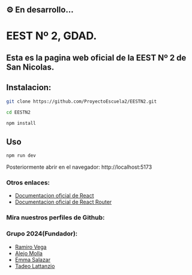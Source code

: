 :gear: En desarrollo...
---
# EEST Nº 2, GDAD.

## Esta es la pagina web oficial de la EEST Nº 2 de San Nicolas.

## Instalacion: 

```bash
git clone https://github.com/ProyectoEscuela2/EESTN2.git
``` 

```bash
cd EESTN2
``` 

```bash
npm install
``` 
## Uso

```bash 
npm run dev
```
Posteriormente abrir en el navegador: http://localhost:5173

### Otros enlaces:
- [Documentacion oficial de React](https://es.react.dev/learn)
- [Documentacion oficial de React Router](https://https://reactrouter.com/home)

### Mira nuestros perfiles de Github: 
### Grupo 2024(Fundador):
- [Ramiro Vega](https://github.com/ramirovega193)
- [Alejo Molla](https://github.com/AlePingui)
- [Emma Salazar](https://github.com/emmassalazar)
- [Tadeo Lattanzio](https://github.com/T4deo1)